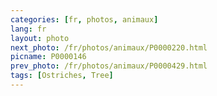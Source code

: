 ```yaml
---
categories: [fr, photos, animaux]
lang: fr
layout: photo
next_photo: /fr/photos/animaux/P0000220.html
picname: P0000146
prev_photo: /fr/photos/animaux/P0000429.html
tags: [Ostriches, Tree]
---
```

